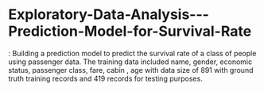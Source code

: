 # Exploratory-Data-Analysis---Prediction-Model-for-Survival-Rate
: Building a prediction model to predict the survival rate of a class of people using passenger data. The training data included name, gender, economic status, passenger class, fare, cabin , age with data size of 891 with ground truth training records and 419 records for testing purposes.
